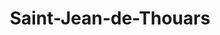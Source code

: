 ---
title: Saint-Jean-de-Thouars
url: /saint-jean-de-thouars/
latitude: 46.967
longitude: -0.211
---